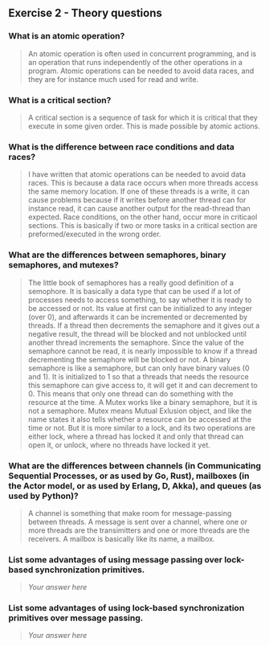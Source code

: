 Exercise 2 - Theory questions
-----------------------------

### What is an atomic operation?
> An atomic operation is often used in concurrent programming, and is an operation that runs independently of the other operations in a program. Atomic operations can be needed to avoid data races, and they are for instance much used for read and write. 

### What is a critical section?
> A critical section is a sequence of task for which it is critical that they execute in some given order. This is made possible by atomic actions.

### What is the difference between race conditions and data races?
> I have written that atomic operations can be needed to avoid data races. This is because a data race occurs when more threads access the same memory location. If one of these threads is a write, it can cause problems because if it writes before another thread can for instance read, it can cause another output for the read-thread than expected. Race conditions, on the other hand, occur more in criticaol sections. This is basically if two or more tasks in a critical section are preformed/executed in the wrong order. 

### What are the differences between semaphores, binary semaphores, and mutexes?
> The little book of semaphores has a really good definition of a semophore. It is basically a data type that can be used if a lot of processes needs to access something, to say whether it is ready to be accessed or not. Its value at first can be initialized to any integer (over 0), and afterwards it can be incremented or decremented by threads. If a thread then decrements the semaphore and it gives out a negative result, the thread will be blocked and not unblocked until another thread increments the semaphore. Since the value of the semaphore cannot be read, it is nearly impossible to know if a thread decrementing the semaphore will be blocked or not. A binary semaphore is like a semaphore, but can only have binary values (0 and 1). It is initialized to 1 so that a threads that needs the resource this semaphore can give access to, it will get it and can decrement to 0. This means that only one thread can do something with the resource at the time. A Mutex works like a binary semaphore, but it is not a semaphore. Mutex means Mutual Exlusion object, and like the name states it also tells whether a resource can be accessed at the time or not. But it is more similar to a lock, and its two operations are either lock, where a thread has locked it and only that thread can open it, or unlock, where no threads have locked it yet. 

### What are the differences between channels (in Communicating Sequential Processes, or as used by Go, Rust), mailboxes (in the Actor model, or as used by Erlang, D, Akka), and queues (as used by Python)? 
> A channel is something that make room for message-passing between threads. A message is sent over a channel, where one or more threads are the transimitters and one or more threads are the receivers. A mailbox is basically like its name, a mailbox. 

### List some advantages of using message passing over lock-based synchronization primitives.
> *Your answer here*

### List some advantages of using lock-based synchronization primitives over message passing.
> *Your answer here*